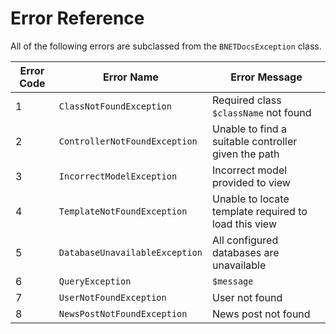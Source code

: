 Error Reference
===============

All of the following errors are subclassed from the `BNETDocsException` class.

| Error Code | Error Name                     | Error Message                                        |
| ---------- | ------------------------------ | ---------------------------------------------------- |
| 1          | `ClassNotFoundException`       | Required class `$className` not found                |
| 2          | `ControllerNotFoundException`  | Unable to find a suitable controller given the path  |
| 3          | `IncorrectModelException`      | Incorrect model provided to view                     |
| 4          | `TemplateNotFoundException`    | Unable to locate template required to load this view |
| 5          | `DatabaseUnavailableException` | All configured databases are unavailable             |
| 6          | `QueryException`               | `$message`                                           |
| 7          | `UserNotFoundException`        | User not found                                       |
| 8          | `NewsPostNotFoundException`    | News post not found                                  |
